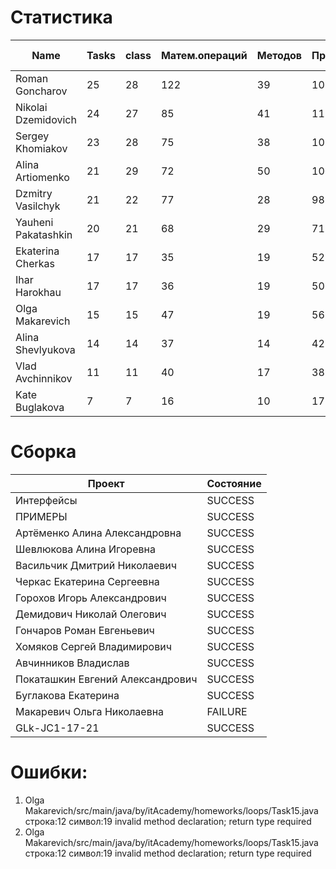 # Статистика

| Name | Tasks | class | Матем.операций | Методов | Присваиваний | анон.класов | внутр.класов | констант | логирование | лямбды | переменных | перхватов исключений | приват. методов | приват. полей | сравнений | циклов |
| --- | --- | --- | --- | --- | --- | --- | --- | --- | --- | --- | --- | --- | --- | --- | --- | --- |
| Roman Goncharov | 25 | 28 | 122 | 39 | 108 | 0 | 0 | 0 | 0 | 0 | 87 | 0 | 0 | 0 | 38 | 15 |
| Nikolai Dzemidovich | 24 | 27 | 85 | 41 | 111 | 0 | 0 | 1 | 0 | 0 | 89 | 0 | 0 | 1 | 38 | 20 |
| Sergey Khomiakov | 23 | 28 | 75 | 38 | 107 | 0 | 0 | 0 | 0 | 0 | 81 | 4 | 4 | 0 | 35 | 15 |
| Alina Artiomenko | 21 | 29 | 72 | 50 | 100 | 0 | 0 | 0 | 0 | 0 | 72 | 3 | 7 | 1 | 43 | 15 |
| Dzmitry Vasilchyk | 21 | 22 | 77 | 28 | 98 | 0 | 0 | 0 | 0 | 0 | 84 | 0 | 6 | 0 | 25 | 12 |
| Yauheni Pakatashkin | 20 | 21 | 68 | 29 | 71 | 0 | 0 | 0 | 0 | 0 | 55 | 0 | 3 | 0 | 36 | 15 |
| Ekaterina Cherkas | 17 | 17 | 35 | 19 | 52 | 0 | 0 | 0 | 0 | 0 | 48 | 0 | 0 | 0 | 13 | 6 |
| Ihar Harokhau | 17 | 17 | 36 | 19 | 50 | 0 | 0 | 0 | 0 | 0 | 46 | 0 | 0 | 0 | 6 | 7 |
| Olga Makarevich | 15 | 15 | 47 | 19 | 56 | 0 | 0 | 0 | 0 | 0 | 49 | 0 | 0 | 7 | 53 | 3 |
| Alina Shevlyukova | 14 | 14 | 37 | 14 | 42 | 0 | 0 | 0 | 0 | 0 | 42 | 0 | 0 | 0 | 2 | 2 |
| Vlad Avchinnikov | 11 | 11 | 40 | 17 | 38 | 0 | 0 | 0 | 0 | 0 | 35 | 0 | 0 | 0 | 24 | 0 |
| Kate Buglakova | 7 | 7 | 16 | 10 | 17 | 0 | 0 | 0 | 0 | 0 | 17 | 0 | 1 | 0 | 1 | 0 |


# Сборка

| Проект | Состояние |
| --- | --- |
| Интерфейсы  | SUCCESS |
| ПРИМЕРЫ  | SUCCESS |
| Артёменко Алина Александровна  | SUCCESS |
| Шевлюкова Алина Игоревна  | SUCCESS |
| Васильчик Дмитрий Николаевич  | SUCCESS |
| Черкас Екатерина Сергеевна  | SUCCESS |
| Горохов Игорь Александрович  | SUCCESS |
| Демидович Николай Олегович  | SUCCESS |
| Гончаров Роман Евгеньевич  | SUCCESS |
| Хомяков Сергей Владимирович  | SUCCESS |
| Авчинников Владислав  | SUCCESS |
| Покаташкин Евгений Александрович  | SUCCESS |
| Буглакова Екатерина  | SUCCESS |
| Макаревич Ольга Николаевна  | FAILURE |
| GLk-JC1-17-21  | SUCCESS |


# Ошибки:

1. Olga Makarevich/src/main/java/by/itAcademy/homeworks/loops/Task15.java строка:12 символ:19 invalid method declaration; return type required
1. Olga Makarevich/src/main/java/by/itAcademy/homeworks/loops/Task15.java строка:12 символ:19 invalid method declaration; return type required
